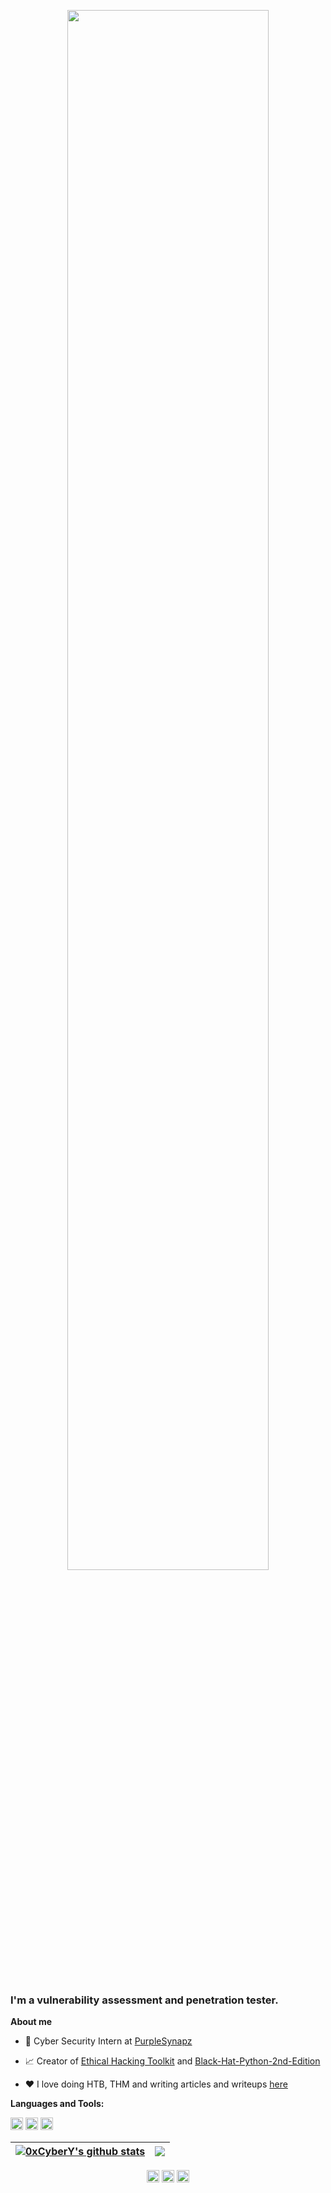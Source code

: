 <p align="center"><a href="https://motley-maize-b02.notion.site/CyberY-Journey-34d88141b2c146f5a0556daef9d026c8"><img width="80%" src="./assests/profile.gif" /></a></p>

<br />

### I'm a vulnerability assessment and penetration tester.

**About me**

- 💼 Cyber Security Intern at [PurpleSynapz](https://www.purplesynapz.com/)

- 📈 Creator of [Ethical Hacking Toolkit](https://0xcybery.github.io/ehtk) and [Black-Hat-Python-2nd-Edition
](https://github.com/0xCyberY/Black-Hat-Python-2nd-Edition)

- ❤️ I love doing HTB, THM and writing articles and writeups [here](https://cybery.notion.site/cybery/CyberY-Journey-34d88141b2c146f5a0556daef9d026c8)



**Languages and Tools:**  

<code><img height="20" src="https://cdn.jsdelivr.net/npm/simple-icons@3.0.1/icons/c.svg"></code>
<code><img height="20" src="https://cdn.jsdelivr.net/npm/simple-icons@3.0.1/icons/cplusplus.svg"></code>
<code><img height="20" src="https://cdn.jsdelivr.net/npm/simple-icons@3.0.1/icons/python.svg"></code>
  


| <a href="https://github.com/0xCyberY/ehtk"><img align="center" src="https://github-readme-stats.vercel.app/api?username=0xCyberY&show_icons=true&include_all_commits=true&theme=buefy&hide_border=true" alt="0xCyberY's github stats" /></a> | <a href="https://github.com/0xCyberY/ehtk"><img align="center" src="https://github-readme-stats.vercel.app/api/top-langs/?username=0xcybery&layout=compact&theme=buefy&hide_border=true" /></a> |
| ------------- | ------------- |

 <p align="center">
    <a href="https://twitter.com/0xCyberY" target="blank">
    <img align="center" src="https://cdn.jsdelivr.net/npm/simple-icons@3.0.1/icons/twitter.svg" alt="dephraiim" height="20" width="20" /></a>
    <a href="https://www.linkedin.com/in/abdullah-baghuth-934303107" target="blank">
    <img align="center" src="https://cdn.jsdelivr.net/npm/simple-icons@3.0.1/icons/linkedin.svg" alt="dephraiim" height="20" width="20" /></a>
    <a href="https://www.facebook.com/abdullah.salem.baghuth" target="blank">
    <img align="center" src="https://cdn.jsdelivr.net/npm/simple-icons@3.0.1/icons/facebook.svg" alt="dephraiim" height="20" width="20" /></a>
  </p>
